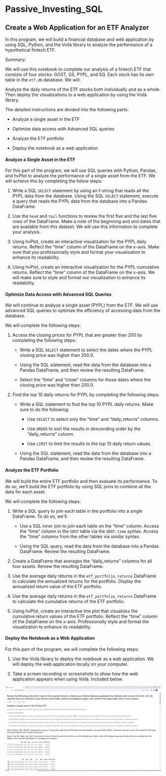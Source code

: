 # Passive_Investing_SQL

## Create a Web Application for an ETF Analyzer

In this program, we will build a financial database and web application by using SQL, Python, and the Voilà library to analyze the performance of a hypothetical fintech ETF.

Summary: 

We will use this notebook to complete our analysis of a fintech ETF that consists of four stocks: GOST, GS, PYPL, and SQ. Each stock has its own table in the `etf.db` database.  We will:

Analyze the daily returns of the ETF stocks both individually and as a whole. Then deploy the visualizations to a web application by using the Voilà library.

The detailed instructions are divided into the following parts:

* Analyze a single asset in the ETF

* Optimize data access with Advanced SQL queries

* Analyze the ETF portfolio

* Deploy the notebook as a web application

#### Analyze a Single Asset in the ETF

For this part of the program, we will use SQL queries with Python, Pandas, and hvPlot to analyze the performance of a single asset from the ETF.  We will achieve this by completing the follow steps:

1. Write a SQL `SELECT` statement by using an f-string that reads all the PYPL data from the database. Using the SQL `SELECT` statement, execute a query that reads the PYPL data from the database into a Pandas DataFrame.

2. Use the `head` and `tail` functions to review the first five and the last five rows of the DataFrame. Make a note of the beginning and end dates that are available from this dataset. We will use this information to complete your analysis.

3. Using hvPlot, create an interactive visualization for the PYPL daily returns. Reflect the “time” column of the DataFrame on the x-axis. Make sure that you professionally style and format your visualization to enhance its readability.

4. Using hvPlot, create an interactive visualization for the PYPL cumulative returns. Reflect the “time” column of the DataFrame on the x-axis. We will make sure to style and format our visualization to enhance its readability.

#### Optimize Data Access with Advanced SQL Queries

We will continue to analyze a single asset (PYPL) from the ETF. We will use advanced SQL queries to optimize the efficiency of accessing data from the database.

We will complete the following steps:

1. Access the closing prices for PYPL that are greater than 200 by completing the following steps:

    - Write a SQL `SELECT` statement to select the dates where the PYPL closing price was higher than 200.0.

    - Using the SQL statement, read the data from the database into a Pandas DataFrame, and then review the resulting DataFrame.

    - Select the “time” and “close” columns for those dates where the closing price was higher than 200.0.

2. Find the top 10 daily returns for PYPL by completing the following steps:

    -  Write a SQL statement to find the top 10 PYPL daily returns. Make sure to do the following:

        * Use `SELECT` to select only the “time” and “daily_returns” columns.

        * Use `ORDER` to sort the results in descending order by the “daily_returns” column.

        * Use `LIMIT` to limit the results to the top 10 daily return values.

    - Using the SQL statement, read the data from the database into a Pandas DataFrame, and then review the resulting DataFrame.

#### Analyze the ETF Portfolio

We will build the entire ETF portfolio and then evaluate its performance. To do so, we’ll build the ETF portfolio by using SQL joins to combine all the data for each asset.

We will complete the following steps:

1. Write a SQL query to join each table in the portfolio into a single DataFrame. To do so, we'll:

    - Use a SQL inner join to join each table on the “time” column. Access the “time” column in the `GDOT` table via the `GDOT.time` syntax. Access the “time” columns from the other tables via similar syntax.

    - Using the SQL query, read the data from the database into a Pandas DataFrame. Review the resulting DataFrame.

2. Create a DataFrame that averages the “daily_returns” columns for all four assets. Review the resulting DataFrame.

3. Use the average daily returns in the `etf_portfolio_returns` DataFrame to calculate the annualized returns for the portfolio. Display the annualized return value of the ETF portfolio.

4. Use the average daily returns in the `etf_portfolio_returns` DataFrame to calculate the cumulative returns of the ETF portfolio.

5. Using hvPlot, create an interactive line plot that visualizes the cumulative return values of the ETF portfolio. Reflect the “time” column of the DataFrame on the x-axis. Professionally style and format the visualization to enhance its readability.

#### Deploy the Notebook as a Web Application

For this part of the program, we will complete the following steps:

1. Use the Voilà library to deploy the notebook as a web application. We will deploy the web application locally on your computer.

2. Take a screen recording or screenshots to show how the web application appears when using Voilà. Included below.


![alt text](voila.png)
